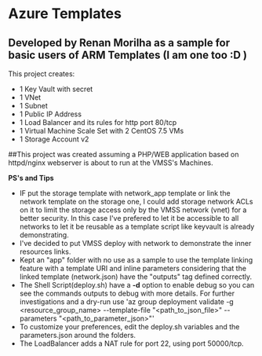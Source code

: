 # Azure Templates

## Developed by Renan Morilha as a sample for basic users of ARM Templates (I am one too :D )

This project creates:

- 1 Key Vault with secret
- 1 VNet
- 1 Subnet
- 1 Public IP Address
- 1 Load Balancer and its rules for http port 80/tcp
- 1 Virtual Machine Scale Set with 2 CentOS 7.5 VMs
- 1 Storage Account v2


##This project was created assuming a PHP/WEB application based on httpd/nginx webserver is about to run at the VMSS's Machines.


**PS's and Tips**

- IF put the storage template with network_app template or link the network template on the storage one, I could add storage network ACLs on it to limit the storage access only by the VMSS network (vnet) for a better security. In this case I've prefered to let it be accessible to all networks to let it be reusable as a template script like keyvault is already demonstrating.
- I've decided to put VMSS deploy with network to demonstrate the inner resources links.
- Kept an "app" folder with no use as a sample to use the template linking feature with a template URI and inline parameters considering that the linked template (network.json) have the "outputs" tag defined correctly.
- The Shell Script(deploy.sh) have a **-d** option to enable debug so you can see the commands outputs to debug with more details. For further investigations and a dry-run use 'az group deployment validate -g <resource_group_name> --template-file "<path_to_json_file>" --parameters "<path_to_parameter_json>"'
- To customize your preferences, edit the deploy.sh variables and the parameters.json around the folders.
- The LoadBalancer adds a NAT rule for port 22, using port 50000/tcp.